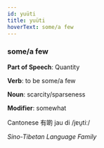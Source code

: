 ```yaml
---
id: yuüti
title: yuüti
hoverText: some/a few
---
```


### some/a few

**Part of Speech**: Quantity

**Verb**: to be some/a few

**Noun**: scarcity/sparseness

**Modifier**: somewhat

Cantonese 有啲 jau di /jɐu̯tiː/

*Sino-Tibetan Language Family*